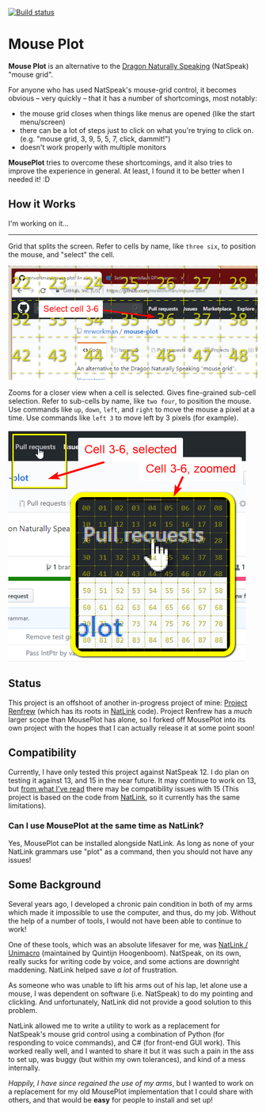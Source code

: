 [![Build status](https://ci.appveyor.com/api/projects/status/kpy76l8cla5xdhu3?svg=true)](https://ci.appveyor.com/project/mrworkman/mouse-plot)

# Mouse Plot

**Mouse Plot** is an alternative to the [Dragon Naturally Speaking](https://www.nuance.com/dragon.html) (NatSpeak) "mouse grid".

For anyone who has used NatSpeak's mouse-grid control, it becomes obvious &ndash; very quickly &ndash; that it has a number of shortcomings, most notably:

 * the mouse grid closes when things like menus are opened (like the start menu/screen)
 * there can be a lot of steps just to click on what you're trying to click on. (e.g. "mouse grid, 3, 9, 5, 5, 7, click, dammit!")
 * doesn't work properly with multiple monitors

**MousePlot** tries to overcome these shortcomings, and it also tries to improve the experience in general. At least, I found it to be better when I needed it! :D

## How it Works

 I'm working on it...

 <hr />

 Grid that splits the screen. Refer to cells by name, like `three six`, to position the mouse, and "select" the cell.

 ![grid](images/grid.png)

 Zooms for a closer view when a cell is selected. Gives fine-grained sub-cell selection. Refer to sub-cells by name, like `two four`, to position the mouse. Use commands like `up`, `down`, `left`, and `right` to move the mouse a pixel at a time. Use commands like `left 3` to move left by 3 pixels (for example).

 ![zoomed](images/zoomed.png)

## Status

This project is an offshoot of another in-progress project of mine: [Project Renfrew](https://github.com/mrworkman/Project-Renfrew) (which has its roots in [NatLink](https://qh.antenna.nl/unimacro/) code). Project Renfrew has a *much* larger scope than MousePlot has alone, so I forked off MousePlot into its own project with the hopes that I can actually release it at some point soon!

## Compatibility

Currently, I have only tested this project against NatSpeak 12. I do plan on testing it against 13, and 15 in the near future. It may continue to work on  13, but [from what I've read](http://handsfreecoding.org/2018/02/24/dragon-15-now-works-with-natlink-and-dragonfly/) there may be compatibility issues with 15 (This project is based on the code from [NatLink](https://qh.antenna.nl/unimacro/), so it currently has the same limitations).

### Can I use MousePlot at the same time as NatLink?

Yes, MousePlot can be installed alongside NatLink. As long as none of your NatLink grammars use "plot" as a command, then you should not have any issues!

## Some Background

Several years ago, I developed a chronic pain condition in both of my arms which made it impossible to use the computer, and thus, do my job. Without the help of a number of tools, I would not have been able to continue to work!

One of these tools, which was an absolute lifesaver for me, was [NatLink / Unimacro](https://qh.antenna.nl/unimacro/) (maintained by Quintijn Hoogenboom). NatSpeak, on its own, really sucks for writing code by voice, and some actions are downright maddening. NatLink helped save *a lot* of frustration. 

As someone who was unable to lift his arms out of his lap, let alone use a mouse, I was dependent on software (i.e. NatSpeak) to do my pointing and clickling. And unfortunately, NatLink did not provide a good solution to this problem.

NatLink allowed me to write a utility to work as a replacement for NatSpeak's mouse grid control using a combination of Python (for responding to voice commands), and C# (for front-end GUI work). This worked really well, and I wanted to share it but it was such a pain in the ass to set up, was buggy (but within my own tolerances), and kind of a mess internally.

*Happily, I have since regained the use of my arms*, but I wanted to work on a replacement for my old MousePlot implementation that I could share with others, and that would be **easy** for people  to install and set up!

